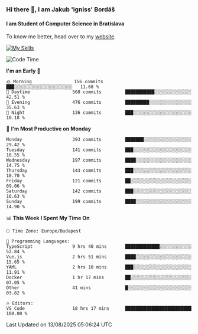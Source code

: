 ### Hi there 👋, I am Jakub 'igniss' Bordáš

#### I am Student of Computer Science in Bratislava
To know me better, head over to my [website](https://bordas.sk).

[![My Skills](https://skillicons.dev/icons?i=js,typescript,html,css,figma,svelte,vue,next,postgresql,nest,express,nodejs)](https://bordas.sk)


<!--START_SECTION:waka-->
![Code Time](http://img.shields.io/badge/Code%20Time-2%2C033%20hrs%2054%20mins-blue)

**I'm an Early 🐤** 

```text
🌞 Morning                156 commits         ███░░░░░░░░░░░░░░░░░░░░░░   11.68 % 
🌆 Daytime                568 commits         ███████████░░░░░░░░░░░░░░   42.51 % 
🌃 Evening                476 commits         █████████░░░░░░░░░░░░░░░░   35.63 % 
🌙 Night                  136 commits         ███░░░░░░░░░░░░░░░░░░░░░░   10.18 % 
```
📅 **I'm Most Productive on Monday** 

```text
Monday                   393 commits         ███████░░░░░░░░░░░░░░░░░░   29.42 % 
Tuesday                  141 commits         ███░░░░░░░░░░░░░░░░░░░░░░   10.55 % 
Wednesday                197 commits         ████░░░░░░░░░░░░░░░░░░░░░   14.75 % 
Thursday                 143 commits         ███░░░░░░░░░░░░░░░░░░░░░░   10.70 % 
Friday                   121 commits         ██░░░░░░░░░░░░░░░░░░░░░░░   09.06 % 
Saturday                 142 commits         ███░░░░░░░░░░░░░░░░░░░░░░   10.63 % 
Sunday                   199 commits         ████░░░░░░░░░░░░░░░░░░░░░   14.90 % 
```


📊 **This Week I Spent My Time On** 

```text
🕑︎ Time Zone: Europe/Budapest

💬 Programming Languages: 
TypeScript               9 hrs 40 mins       █████████████░░░░░░░░░░░░   52.84 % 
Vue.js                   2 hrs 51 mins       ████░░░░░░░░░░░░░░░░░░░░░   15.65 % 
YAML                     2 hrs 10 mins       ███░░░░░░░░░░░░░░░░░░░░░░   11.91 % 
Docker                   1 hr 17 mins        ██░░░░░░░░░░░░░░░░░░░░░░░   07.05 % 
Other                    41 mins             █░░░░░░░░░░░░░░░░░░░░░░░░   03.82 % 

🔥 Editors: 
VS Code                  18 hrs 17 mins      █████████████████████████   100.00 % 
```


 Last Updated on 13/08/2025 05:06:24 UTC
<!--END_SECTION:waka-->

